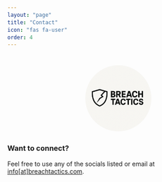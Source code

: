 ```yaml
---
layout: "page"
title: "Contact"
icon: "fas fa-user"
order: 4
---
```

<style>
  .index-title {
    letter-spacing: -.02em;
    font-family: Work Sans,sans-serif;
  }
  .index-gradient {
    background: #70A5BB;
    background: linear-gradient(to right, #70A5BB 87%, #8F8B8B 100%);
    -webkit-background-clip: text;
    -webkit-text-fill-color: transparent;
  }
</style>

<div style="text-align: center;margin-bottom:25px;">
    <img src="/assets/img/BT_shield.png" class="center" alt="" style="border-radius:50%;;max-width:150px;margin-top:25px;">
</div>

<h3>Want to connect?</h3>

Feel free to use any of the socials listed or email at <a href="/">info[at]breachtactics.com</a>.
